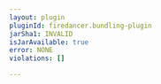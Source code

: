 ```yaml
---
layout: plugin
pluginId: firedancer.bundling-plugin
jarSha1: INVALID
isJarAvailable: true
error: NONE
violations: []

---
```

